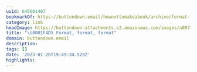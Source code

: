 ```yaml
---
uuid: 645601407
bookmarkOf: https://buttondown.email/hownottomakeabook/archive/format-format-format/
category: link
headImage: https://buttondown-attachments.s3.amazonaws.com/images/a0077ae8-b047-4b33-ac9c-480ba8bb1cea.jpg
title: "\U0001F4D5 Format, format, format"
domain: buttondown.email
description:
tags: []
date: '2023-01-26T19:49:34.520Z'
highlights:
---
```



